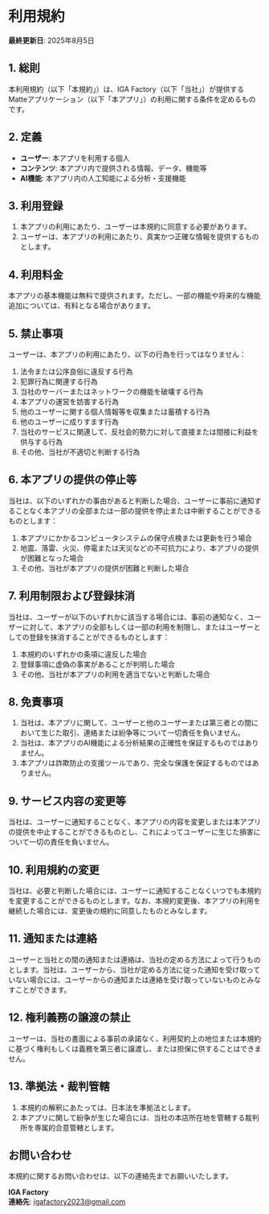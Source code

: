 # 利用規約

**最終更新日**: 2025年8月5日

## 1. 総則

本利用規約（以下「本規約」）は、IGA Factory（以下「当社」）が提供するMatteアプリケーション（以下「本アプリ」）の利用に関する条件を定めるものです。

## 2. 定義

- **ユーザー**: 本アプリを利用する個人
- **コンテンツ**: 本アプリ内で提供される情報、データ、機能等
- **AI機能**: 本アプリ内の人工知能による分析・支援機能

## 3. 利用登録

1. 本アプリの利用にあたり、ユーザーは本規約に同意する必要があります。
2. ユーザーは、本アプリの利用にあたり、真実かつ正確な情報を提供するものとします。

## 4. 利用料金

本アプリの基本機能は無料で提供されます。ただし、一部の機能や将来的な機能追加については、有料となる場合があります。

## 5. 禁止事項

ユーザーは、本アプリの利用にあたり、以下の行為を行ってはなりません：

1. 法令または公序良俗に違反する行為
2. 犯罪行為に関連する行為
3. 当社のサーバーまたはネットワークの機能を破壊する行為
4. 本アプリの運営を妨害する行為
5. 他のユーザーに関する個人情報等を収集または蓄積する行為
6. 他のユーザーに成りすます行為
7. 当社のサービスに関連して、反社会的勢力に対して直接または間接に利益を供与する行為
8. その他、当社が不適切と判断する行為

## 6. 本アプリの提供の停止等

当社は、以下のいずれかの事由があると判断した場合、ユーザーに事前に通知することなく本アプリの全部または一部の提供を停止または中断することができるものとします：

1. 本アプリにかかるコンピュータシステムの保守点検または更新を行う場合
2. 地震、落雷、火災、停電または天災などの不可抗力により、本アプリの提供が困難となった場合
3. その他、当社が本アプリの提供が困難と判断した場合

## 7. 利用制限および登録抹消

当社は、ユーザーが以下のいずれかに該当する場合には、事前の通知なく、ユーザーに対して、本アプリの全部もしくは一部の利用を制限し、またはユーザーとしての登録を抹消することができるものとします：

1. 本規約のいずれかの条項に違反した場合
2. 登録事項に虚偽の事実があることが判明した場合
3. その他、当社が本アプリの利用を適当でないと判断した場合

## 8. 免責事項

1. 当社は、本アプリに関して、ユーザーと他のユーザーまたは第三者との間において生じた取引、連絡または紛争等について一切責任を負いません。
2. 当社は、本アプリのAI機能による分析結果の正確性を保証するものではありません。
3. 本アプリは詐欺防止の支援ツールであり、完全な保護を保証するものではありません。

## 9. サービス内容の変更等

当社は、ユーザーに通知することなく、本アプリの内容を変更しまたは本アプリの提供を中止することができるものとし、これによってユーザーに生じた損害について一切の責任を負いません。

## 10. 利用規約の変更

当社は、必要と判断した場合には、ユーザーに通知することなくいつでも本規約を変更することができるものとします。なお、本規約変更後、本アプリの利用を継続した場合には、変更後の規約に同意したものとみなします。

## 11. 通知または連絡

ユーザーと当社との間の通知または連絡は、当社の定める方法によって行うものとします。当社は、ユーザーから、当社が定める方法に従った通知を受け取っていない場合には、ユーザーからの通知または連絡を受け取っていないものとみなすことができます。

## 12. 権利義務の譲渡の禁止

ユーザーは、当社の書面による事前の承諾なく、利用契約上の地位または本規約に基づく権利もしくは義務を第三者に譲渡し、または担保に供することはできません。

## 13. 準拠法・裁判管轄

1. 本規約の解釈にあたっては、日本法を準拠法とします。
2. 本アプリに関して紛争が生じた場合には、当社の本店所在地を管轄する裁判所を専属的合意管轄とします。

## お問い合わせ

本規約に関するお問い合わせは、以下の連絡先までお願いいたします。

**IGA Factory**  
**連絡先**: igafactory2023@gmail.com 
